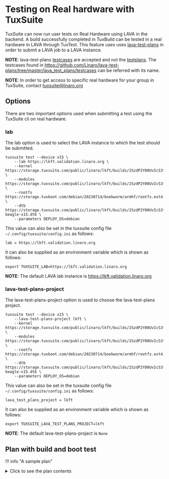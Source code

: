 # Testing on Real hardware with TuxSuite

TuxSuite can now run user tests on Real Hardware using LAVA in the
backend. A build successfully completed in TuxBuild can be tested in a
real hardware in LAVA through TuxTest. This feature uses uses
[lava-test-plans](https://github.com/Linaro/lava-test-plans) in order
to submit a LAVA job to a LAVA instance.

**__NOTE__**: lava-test-plans [testcases](https://github.com/Linaro/lava-test-plans/tree/master/lava_test_plans/testcases) are accepted and not the
[testplans](https://github.com/Linaro/lava-test-plans/tree/master/lava_test_plans/testplans). The testcases found in
<https://github.com/Linaro/lava-test-plans/tree/master/lava_test_plans/testcases>
can be referred with its name.

**__NOTE__**: In order to get access to specific real hardware for
your group in TuxSuite, contact <tuxsuite@linaro.org>

## Options

There are two important options used when submitting a test using the
TuxSuite cli on real hardware.

### lab

The lab option is used to select the LAVA instance to which the test
should be submitted.

```shell
tuxsuite test --device x15 \
    --lab https://lkft.validation.linaro.org \
    --kernel https://storage.tuxsuite.com/public/linaro/lkft/builds/2SzdP2Y00UvIcS3f56EaTILWuLX/zImage \
    --modules https://storage.tuxsuite.com/public/linaro/lkft/builds/2SzdP2Y00UvIcS3f56EaTILWuLX/modules.tar.xz \
    --rootfs https://storage.tuxboot.com/debian/20230714/bookworm/armhf/rootfs.ext4.xz \
    --dtb https://storage.tuxsuite.com/public/linaro/lkft/builds/2SzdP2Y00UvIcS3f56EaTILWuLX/dtbs/am57xx-beagle-x15.dtb \
    --parameters DEPLOY_OS=debian
```

This value can also be set in the tuxsuite config file
`~/.config/tuxsuite/config.ini` as follows:

`lab = https://lkft.validation.linaro.org`

It can also be supplied as an environment variable which is shown as
follows:

`export TUXSUITE_LAB=https://lkft.validation.linaro.org`

**__NOTE__**: The default LAVA lab instance is
<https://lkft.validation.linaro.org>

### lava-test-plans-project

The lava-test-plans-project option is used to choose the
lava-test-plans project.

```shell
tuxsuite test --device x15 \
    --lava-test-plans-project lkft \
    --kernel https://storage.tuxsuite.com/public/linaro/lkft/builds/2SzdP2Y00UvIcS3f56EaTILWuLX/zImage \
    --modules https://storage.tuxsuite.com/public/linaro/lkft/builds/2SzdP2Y00UvIcS3f56EaTILWuLX/modules.tar.xz \
    --rootfs https://storage.tuxboot.com/debian/20230714/bookworm/armhf/rootfs.ext4.xz \
    --dtb https://storage.tuxsuite.com/public/linaro/lkft/builds/2SzdP2Y00UvIcS3f56EaTILWuLX/dtbs/am57xx-beagle-x15.dtb \
    --parameters DEPLOY_OS=debian
```

This value can also be set in the tuxsuite config file
`~/.config/tuxsuite/config.ini` as follows:

`lava_test_plans_project = lkft`

It can also be supplied as an environment variable which is shown as
follows:

`export TUXSUITE_LAVA_TEST_PLANS_PROJECT=lkft`

**__NOTE__**: The default lava-test-plans-project is `None`

## Plan with build and boot test

!!! info "A sample plan"
    <details>
    <summary>Click to see the plan contents</summary>

    ```
    lkftfragments: &lkftfragments
      - &frag-lkft-base https://raw.githubusercontent.com/Linaro/meta-lkft/kirkstone/meta/recipes-kernel/linux/files/lkft.config
      - &frag-lkft-crypto https://raw.githubusercontent.com/Linaro/meta-lkft/kirkstone/meta/recipes-kernel/linux/files/lkft-crypto.config
      - &frag-lkft-distro https://raw.githubusercontent.com/Linaro/meta-lkft/kirkstone/meta/recipes-kernel/linux/files/distro-overrides.config
      - &frag-lkft-systemd https://raw.githubusercontent.com/Linaro/meta-lkft/kirkstone/meta/recipes-kernel/linux/files/systemd.config
      - &frag-lkft-virtio https://raw.githubusercontent.com/Linaro/meta-lkft/kirkstone/meta/recipes-kernel/linux/files/virtio.config

    version: 1
    name: x15 build and boot test.
    description: Demonstrate a build and boot test with x15 via real hardware
    jobs:
    - name: arm-lkftconfig-dut
      builds:
        - build_name: gcc-10-lkftconfig
          target_arch: arm
          toolchain: gcc-10
          kconfig: [ defconfig, *frag-lkft-base, *frag-lkft-crypto, *frag-lkft-distro, *frag-lkft-systemd, *frag-lkft-virtio, CONFIG_ARM_TI_CPUFREQ=y, CONFIG_SERIAL_8250_OMAP=y, CONFIG_POSIX_MQUEUE=y, CONFIG_OF=y, CONFIG_SYN_COOKIES=y, CONFIG_SCHEDSTATS=y, CONFIG_AHCI_DWC=y, CONFIG_KFENCE=n ]
      tests:
        - device: x15
          boot_args: rw
          parameters: {DEPLOY_OS: "debian"}
          dtb: am57xx-beagle-x15.dtb
          rootfs: https://storage.tuxboot.com/debian/20230714/bookworm/armhf/rootfs.ext4.xz
    ```

    </details>

Submitting the above plan file will build the kernel and submit the
test as a LAVA job with the kernel build artifacts.

```shell
tuxsuite plan submit \
    --git-repo https://gitlab.com/Linaro/lkft/mirrors/torvalds/linux-mainline \
    --git-ref master \
    --lab https://validation.linaro.org/ \
    --lava-test-plans-project lkft \
    x15-boot-plan.yaml
```

## Additional parameters to lava-test-plans

Any extra parameters to lava-test-plans can be supplied with the
`--parameters` option in the command line. The `--parameters` option
can be repeated multiple times. This can also be used within a plan as
a parameters dictionary.

```shell
tuxsuite test --device x15 \
    --lab https://lkft.validation.linaro.org \
    --kernel https://storage.tuxsuite.com/public/linaro/lkft/builds/2SzdP2Y00UvIcS3f56EaTILWuLX/zImage \
    --modules https://storage.tuxsuite.com/public/linaro/lkft/builds/2SzdP2Y00UvIcS3f56EaTILWuLX/modules.tar.xz \
    --rootfs https://storage.tuxboot.com/debian/20230714/bookworm/armhf/rootfs.ext4.xz \
    --dtb https://storage.tuxsuite.com/public/linaro/lkft/builds/2SzdP2Y00UvIcS3f56EaTILWuLX/dtbs/am57xx-beagle-x15.dtb \
    --parameters DEPLOY_OS=debian \
    --parameters KVM_UNIT_TESTS_REVISION=ca85dda2671e88d34acfbca6de48a9ab32b1810d \
    --parameters LAVA_JOB_PRIORITY=5
```

!!! info "Plan with multiple paramaters"
    <details>
    <summary>Click to see the plan contents</summary>

    ```
    lkftfragments: &lkftfragments
      - &frag-lkft-base https://raw.githubusercontent.com/Linaro/meta-lkft/kirkstone/meta/recipes-kernel/linux/files/lkft.config
      - &frag-lkft-crypto https://raw.githubusercontent.com/Linaro/meta-lkft/kirkstone/meta/recipes-kernel/linux/files/lkft-crypto.config
      - &frag-lkft-distro https://raw.githubusercontent.com/Linaro/meta-lkft/kirkstone/meta/recipes-kernel/linux/files/distro-overrides.config
      - &frag-lkft-systemd https://raw.githubusercontent.com/Linaro/meta-lkft/kirkstone/meta/recipes-kernel/linux/files/systemd.config
      - &frag-lkft-virtio https://raw.githubusercontent.com/Linaro/meta-lkft/kirkstone/meta/recipes-kernel/linux/files/virtio.config

    version: 1
    name: x15 build and boot test.
    description: Demonstrate a build and boot test with x15 via real hardware
    jobs:
    - name: arm-lkftconfig-dut
      builds:
        - build_name: gcc-10-lkftconfig
          target_arch: arm
          toolchain: gcc-10
          kconfig: [ defconfig, *frag-lkft-base, *frag-lkft-crypto, *frag-lkft-distro, *frag-lkft-systemd, *frag-lkft-virtio, CONFIG_ARM_TI_CPUFREQ=y, CONFIG_SERIAL_8250_OMAP=y, CONFIG_POSIX_MQUEUE=y, CONFIG_OF=y, CONFIG_SYN_COOKIES=y, CONFIG_SCHEDSTATS=y, CONFIG_AHCI_DWC=y, CONFIG_KFENCE=n ]
      tests:
        - device: x15
          boot_args: rw
          parameters: {DEPLOY_OS: "debian", OVERLAY_PATH: "/", KVM_UNIT_TESTS_REVISION: "ca85dda2671e88d34acfbca6de48a9ab32b1810d", LAVA_JOB_PRIORITY: "5"}
          dtb: am57xx-beagle-x15.dtb
          rootfs: https://storage.tuxboot.com/debian/20230714/bookworm/armhf/rootfs.ext4.xz
    ```

    </details>

Some commonly used parameters are listed below, which is not
exhaustive though:

- DEPLOY_OS
- LAVA_JOB_PRIORITY *(The default is 10)*
- OVERLAY_PATH
- KSELFTEST_PATH
- KVM_UNIT_TESTS_REVISION
- TAGS
- PROJECT_NAME
- TEST_DEFINITIONS_REPOSITORY
- TDEFINITIONS_REVISION

!!! info "Examples"
    Many example plans for different real hardwares can be found in <https://gitlab.com/Linaro/tuxsuite/-/tree/master/examples/test-on-real-hardware>

## Supported real hardwares

- bcm2711-rpi-4-b
- dragonboard-410c
- dragonboard-845c
- e850-96
- hi6220-hikey-r2
- i386
- juno-r2
- qrb5165-rb5
- x15
- x86
